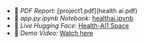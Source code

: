 - 📄 *PDF Report:* [project1.pdf](health ai.pdf)
- 📓 *app.py.ipynb Notebook:* [healthai.ipynb](health_ai(4).ipynb)
- 🤖 *Live Hugging Face:* [Health-AI1 Space](https://huggingface.co/spaces/23ucs518/healthAI)
- 🎥 *Demo Video:* [Watch here](https://drive.google.com/file/d/1D4XjsHYEiyDb51bT47hKyFnCs9Fxs3T7/view?usp=drivesdk)

